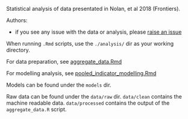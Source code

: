 Statistical analysis of data presentated in Nolan, et al 2018 (Frontiers).

Authors:
- if you see any issue with the data or analysis, please [raise an issue](https://github.com/nickp60/SI_Nolan_etal_2018/issues/new)

When running `.Rmd` scripts, use the `./analysis/` dir as your working directory.

For data preparation, see [aggregate_data.Rmd](./scripts/aggregate_data.html)

For modelling analysis, see [pooled_indicator_modelling.Rmd](./analysis/pooled_indicator_modelling.html)

Models can be found under the `models` dir.  

Raw data can be found under the `data/raw` dir.  `data/clean` contains the machine readable data.  `data/processed` contains the output of the `aggregate_data.R` script.

